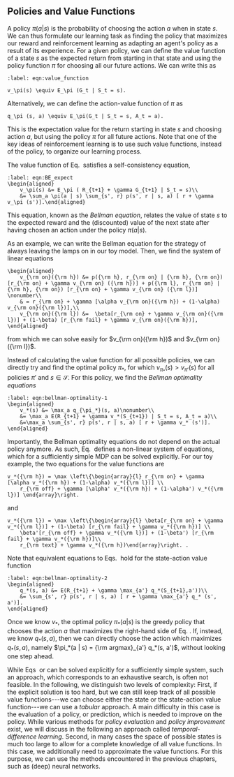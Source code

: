 
## Policies and Value Functions

A policy $\pi(a | s)$ is the probability of choosing the action $a$ when
in state $s$. We can thus formulate our learning task as finding the
policy that maximizes our reward and reinforcement learning as adapting
an agent's policy as a result of its experience. For a given policy, we
can define the value function of a state $s$ as the expected return from
starting in that state and using the policy function $\pi$ for choosing
all our future actions. We can write this as

```{math}
:label: eqn:value_function

v_\pi(s) \equiv E_\pi (G_t | S_t = s).
```

Alternatively, we can define the action-value function of $\pi$ as

```{math}
q_\pi (s, a) \equiv E_\pi(G_t | S_t = s, A_t = a).
```

This is the expectation value for the return starting in state $s$ and choosing
action $a$, but using the policy $\pi$ for all future actions. Note that
one of the key ideas of reinforcement learning is to use such value
functions, instead of the policy, to organize our learning process.

The value function of Eq. [](eqn:value_function) satisfies a self-consistency equation,

```{math}
:label: eqn:BE_expect
\begin{aligned}
    v_\pi(s) &= E_\pi ( R_{t+1} + \gamma G_{t+1} | S_t = s)\\
    &= \sum_a \pi(a | s) \sum_{s', r} p(s', r | s, a) [ r + \gamma v_\pi (s')].\end{aligned}
```

This equation, known as the *Bellman equation*, relates the value of
state $s$ to the expected reward and the (discounted) value of the next
state after having chosen an action under the policy $\pi(a|s)$.

As an example, we can write the Bellman equation for the strategy of
always leaving the lamps on in our toy model. Then, we find the system
of linear equations 

```{math}
\begin{aligned}
    v_{\rm on}({\rm h}) &= p({\rm h}, r_{\rm on} | {\rm h}, {\rm on}) [r_{\rm on} + \gamma v_{\rm on} ({\rm h})] + p({\rm l}, r_{\rm on} | {\rm h}, {\rm on}) [r_{\rm on} + \gamma v_{\rm on} ({\rm l})] \nonumber\\
    & = r_{\rm on} + \gamma [\alpha v_{\rm on}({\rm h}) + (1-\alpha) v_{\rm on}({\rm l})],\\
    v_{\rm on}({\rm l}) &=  \beta[r_{\rm on} + \gamma v_{\rm on}({\rm l})] + (1-\beta) [r_{\rm fail} + \gamma v_{\rm on}({\rm h})],
\end{aligned}
```

from which we can solve easily for $v_{\rm on}({\rm h})$ and $v_{\rm on}({\rm l})$.

Instead of calculating the value function for all possible policies, we
can directly try and find the optimal policy $\pi_*$, for which
$v_{\pi_*}(s) > v_{\pi'}(s)$ for all policies $\pi'$ and
$s\in\mathcal{S}$. For this policy, we find the *Bellman optimality
equations* 

```{math}
:label: eqn:bellman-optimality-1
\begin{aligned}
    v_*(s) &= \max_a q_{\pi_*}(s, a)\nonumber\\
    &= \max_a E(R_{t+1} + \gamma v_*(S_{t+1}) | S_t = s, A_t = a)\\
    &=\max_a \sum_{s', r} p(s', r | s, a) [ r + \gamma v_* (s')].
\end{aligned}
```

Importantly, the Bellman optimality equations do not depend on the actual policy anymore. As such, Eq. [](eqn:bellman-optimality-1) defines a non-linear system of equations, which for a sufficiently simple MDP can be solved explicitly.
For our toy example, the two equations for the value functions are

```{math}
v_*({\rm h}) = \max \left\{\begin{array}{l} r_{\rm on} + \gamma [\alpha v_*({\rm h}) + (1-\alpha) v_*({\rm l})] \\ 
    r_{\rm off} + \gamma [\alpha' v_*({\rm h}) + (1-\alpha') v_*({\rm l})] \end{array}\right.
```

and

```{math}
v_*({\rm l}) = \max \left\{\begin{array}{l} \beta[r_{\rm on} + \gamma v_*({\rm l})] + (1-\beta) [r_{\rm fail} + \gamma v_*({\rm h})] \\ 
    \beta'[r_{\rm off} + \gamma v_*({\rm l})] + (1-\beta') [r_{\rm fail} + \gamma v_*({\rm h})]\\
    r_{\rm text} + \gamma v_*({\rm h})\end{array}\right. .
```

Note that equivalent equations to Eqs. [](eqn:bellman-optimality-1) hold for the state-action value function 

```{math}
:label: eqn:bellman-optimality-2
\begin{aligned}
    q_*(s, a) &= E(R_{t+1} + \gamma \max_{a'} q_*(S_{t+1},a'))\\
    &= \sum_{s', r} p(s', r | s, a) [ r + \gamma \max_{a'} q_* (s', a')].
\end{aligned}
```

Once we know $v_*$, the optimal policy $\pi_* (a| s)$ is the greedy
policy that chooses the action $a$ that maximizes the right-hand side of
Eq. [](eqn:bellman-optimality-1). If, instead, we know $q_*(s,a)$,
then we can directly choose the action which maximizes $q_*(s,a)$,
namely $\pi_*(a | s) = {\rm argmax}_{a'} q_*(s, a')$, without looking
one step ahead.

While Eqs [](eqn:bellman-optimality-1) or [](eqn:bellman-optimality-2) can be solved explicitly for a sufficiently simple system, such an approach, which corresponds to an exhaustive search, is often not feasible. In the following, we distinguish two levels of complexity: First, if the explicit solution is too hard, but we can still keep track of all possible value functions---we can choose either the state or the state-action value function---we can use a *tabular* approach. A main difficulty in this case is the evaluation of a policy, or prediction, which is needed to improve on the policy. While various methods for *policy evaluation* and *policy improvement* exist, we will discuss in the following an approach called *temporal-difference learning*. Second, in many cases the space of possible states is much too large to allow for a complete knowledge of all value functions. In this case, we additionally need to approximate the value functions. For this purpose, we can use the methods encountered in the previous chapters, such as (deep) neural networks.




